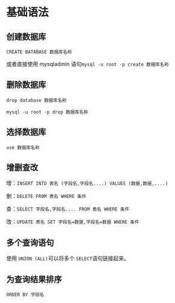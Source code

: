 # 基础语法

## 创建数据库

```CREATE BATABASE 数据库名称```

或者直接使用 mysqladmin 语句``` mysql -u root -p create 数据库名称 ```

## 删除数据库

``` drop database 数据库名称 ```

``` mysql -u root -p drop 数据库名称 ```

## 选择数据库

``` use 数据库名称 ```

## 增删查改

增：``` INSERT INTO 表名 (字段名,字段名....) VALUES (数据,数据,....) ```

删：``` DELETE FROM 表名 WHERE 条件 ```

查：``` SELECT 字段名,字段名.... FROM 表名 WHERE 条件 ```

改：``` UPDATE 表名 SET 字段名=数据,字段名=数据 WHERE 条件 ```

## 多个查询语句

使用 ``` UNION (ALL) ```可以将多个 ```SELECT```语句链接起来。

## 为查询结果排序

``` ORDER BY 字段名 ```
